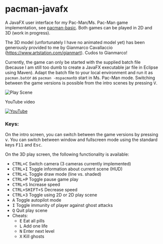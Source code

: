 # pacman-javafx

A JavaFX user interface for my Pac-Man/Ms. Pac-Man game implementation, see [pacman-basic](https://github.com/armin-reichert/pacman-basic). Both games can be played in 2D and 3D (work in progress).

The 3D model (unfortunately I have no animated model yet) has been generously provided to me by Gianmarco Cavallaccio (https://www.artstation.com/gianmart). Cudos to Gianmarco! 

Currently, the game can only be started with the supplied batch file (because I am still too dumb to create a JavaFX executable jar file in Eclipse using Maven). Adapt the batch file to your local environment and run it as `pacman.bat`or as `pacman -mspacman`to start in Ms. Pac-Man mode. Switching between the game versions is possible from the intro scenes by pressing <kbd>V</kbd>.

![Play Scene](https://github.com/armin-reichert/pacman-javafx/blob/main/pacman-ui-fx/doc/playscene3D.png)

YouTube video

[![YouTube](https://github.com/armin-reichert/pacman-javafx/blob/main/pacman-ui-fx/doc/thumbnail.jpg)](https://www.youtube.com/watch?v=6ztHwLJuPNw&t=298s)

### Keys:

On the intro screen, you can switch between the game versions by pressing <kbd>v</kbd>. You can switch between window and fullscreen mode using the standard keys <kbd>F11</kbd> and <kbd>Esc</kbd>.

On the 3D play screen, the following functionality is available:
- <kbd>CTRL+C</kbd> Switch camera (3 cameras currently implemented)
- <kbd>CTRL+I</kbd> Toggle information about current scene (HUD)
- <kbd>CTRL+L</kbd> Toggle draw mode (line vs. shaded)
- <kbd>CTRL+P</kbd> Toggle pause game play
- <kbd>CTRL+S</kbd> Increase speed
- <kbd>CTRL+SHIFT+S</kbd> Decrease speed
- <kbd>CTRL+3</kbd> Toggle using 2D or 2D play scene
- <kbd>A</kbd> Toggle autopilot mode
- <kbd>I</kbd> Toggle immunity of player against ghost attacks
- <kbd>Q</kbd> Quit play scene
- Cheats:
  - <kbd>E</kbd> Eat all pills
  - <kbd>L</kbd> Add one life
  - <kbd>N</kbd> Enter next level
  - <kbd>X</kbd> Kill ghosts 

